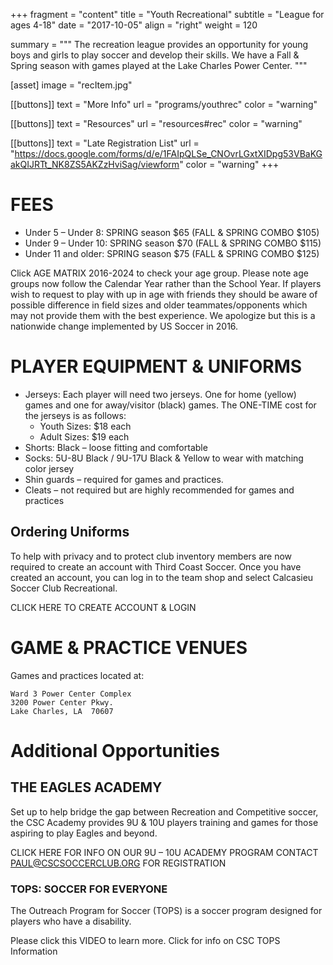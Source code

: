 +++
fragment = "content"
title = "Youth Recreational"
subtitle = "League for ages 4-18"
date = "2017-10-05"
align = "right"
weight = 120

summary = """
The recreation league provides an opportunity for young boys and girls to play soccer and develop their skills. We have a Fall & Spring season with games played at the Lake Charles Power Center.
"""

[asset]
  image = "recItem.jpg"

[[buttons]]
  text = "More Info"
  url = "programs/youthrec"
  color = "warning"

[[buttons]]
  text = "Resources"
  url = "resources#rec"
  color = "warning"

[[buttons]]
  text = "Late Registration List"
  url = "https://docs.google.com/forms/d/e/1FAIpQLSe_CNOvrLGxtXIDpg53VBaKGakQIJRTt_NK8ZS5AKZzHviSag/viewform"
  color = "warning"
+++

# FEES

 - Under 5 – Under 8:  SPRING season $65 (FALL & SPRING COMBO $105)
 - Under 9 – Under 10: SPRING season $70 (FALL & SPRING COMBO $115) 
 - Under 11 and older:  SPRING season $75 (FALL & SPRING COMBO $125) 

Click AGE MATRIX 2016-2024 to check your age group.
Please note age groups now follow the Calendar Year rather than the School Year. If players wish to request to play with up in age with friends they should be aware of possible difference in field sizes and older teammates/opponents which may not provide them with the best experience. We apologize but this is a nationwide change implemented by US Soccer in 2016. 

# PLAYER EQUIPMENT & UNIFORMS

 - Jerseys: Each player will need two jerseys. One for home (yellow) games and one for away/visitor (black) games. The ONE-TIME cost for the jerseys is as follows:
   - Youth Sizes:  $18 each
   - Adult Sizes:  $19 each
 - Shorts: Black – loose fitting and comfortable
 - Socks: 5U-8U Black / 9U-17U Black & Yellow to wear with matching color jersey
 - Shin guards – required for games and practices.
 - Cleats – not required but are highly recommended for games and practices

## Ordering Uniforms

To help with privacy and to protect club inventory members are now required to create an account with Third Coast Soccer. Once you have created an account, you can log in to the team shop and select Calcasieu Soccer Club Recreational.

CLICK HERE TO CREATE ACCOUNT & LOGIN

# GAME & PRACTICE VENUES

Games and practices located at:

```
Ward 3 Power Center Complex
3200 Power Center Pkwy.
Lake Charles, LA  70607
```

# Additional Opportunities

## THE EAGLES ACADEMY

Set up to help bridge the gap between Recreation and Competitive soccer, the CSC Academy provides 9U & 10U players training and games for those aspiring to play Eagles and beyond.

CLICK HERE FOR INFO ON OUR 9U – 10U ACADEMY PROGRAM
CONTACT PAUL@CSCSOCCERCLUB.ORG FOR REGISTRATION

### TOPS: SOCCER FOR EVERYONE
The Outreach Program for Soccer (TOPS) is a soccer program designed for players who have a disability. 

Please click this VIDEO to learn more.
Click for info on CSC TOPS Information